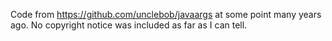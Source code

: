 Code from https://github.com/unclebob/javaargs at some point many years ago.
No copyright notice was included as far as I can tell.
